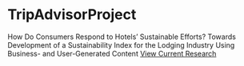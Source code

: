 # TripAdvisorProject
How Do Consumers Respond to Hotels’ Sustainable Efforts? Towards Development of a Sustainability Index for the Lodging Industry Using Business- and User-Generated Content
[View Current Research ]([https://pages.github.com/](https://docs.google.com/document/d/1RWOHfhIIER-9Csr7m82oma_vKtsxGHcYr1r2qJ5GXrA/edit?usp=sharing)https://docs.google.com/document/d/1RWOHfhIIER-9Csr7m82oma_vKtsxGHcYr1r2qJ5GXrA/edit?usp=sharing)

